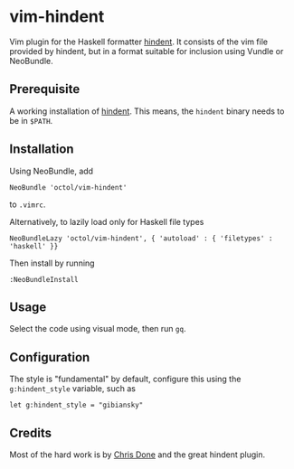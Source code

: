 vim-hindent
===========

Vim plugin for the Haskell formatter
[hindent](https://github.com/chrisdone/hindent). It consists of the vim file
provided by hindent, but in a format suitable for inclusion using Vundle or
NeoBundle.

Prerequisite
------------

A working installation of [hindent](https://github.com/chrisdone/hindent). This
means, the `hindent` binary needs to be in `$PATH`.

Installation
------------

Using NeoBundle, add
```
NeoBundle 'octol/vim-hindent'
```
to `.vimrc`.

Alternatively, to lazily load only for Haskell file types

```
NeoBundleLazy 'octol/vim-hindent', { 'autoload' : { 'filetypes' : 'haskell' }}
```

Then install by running
```
:NeoBundleInstall
```

Usage
-----
Select the code using visual mode, then run `gq`.

Configuration
-------------

The style is "fundamental" by default, configure this using the
`g:hindent_style` variable, such as
```vim
let g:hindent_style = "gibiansky"
```

Credits
-------
Most of the hard work is by [Chris Done](https://github.com/chrisdone) and the
great hindent plugin.
